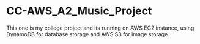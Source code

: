 # CC-AWS_A2_Music_Project
This one is my college project and its running on AWS EC2 instance, using DynamoDB for database storage and AWS S3 for image storage.
